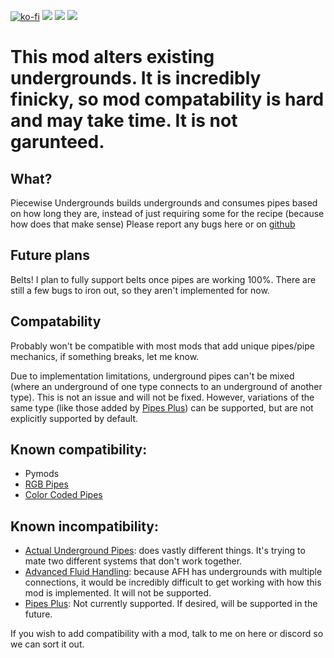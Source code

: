 [![ko-fi](https://img.shields.io/badge/Ko--fi-Donate%20-hotpink?logo=kofi&logoColor=white&style=for-the-badge)](https://ko-fi.com/protocol1903) [![](https://img.shields.io/badge/dynamic/json?color=orange&label=Factorio&query=downloads_count&suffix=%20downloads&url=https%3A%2F%2Fmods.factorio.com%2Fapi%2Fmods%2Fpiecewise-undergrounds&style=for-the-badge)](https://mods.factorio.com/mod/piecewise-undergrounds) [![](https://img.shields.io/badge/Discord-Community-blue?style=for-the-badge)](https://discord.gg/K3fXMGVc4z) [![](https://img.shields.io/badge/Github-Source-green?style=for-the-badge)](https://github.com/protocol-1903/piecewise-undergrounds)

# This mod alters existing undergrounds. It is incredibly finicky, so mod compatability is hard and may take time. It is not garunteed.

## What?
Piecewise Undergrounds builds undergrounds and consumes pipes based on how long they are, instead of just requiring some for the recipe (because how does that make sense)
Please report any bugs here or on [github](https://github.com/protocol-1903/piecewise-undergrounds)

## Future plans
Belts! I plan to fully support belts once pipes are working 100%. There are still a few bugs to iron out, so they aren't implemented for now.

## Compatability
Probably won't be compatible with most mods that add unique pipes/pipe mechanics, if something breaks, let me know.

Due to implementation limitations, underground pipes can't be mixed (where an underground of one type connects to an underground of another type). This is not an issue and will not be fixed. However, variations of the same type (like those added by [Pipes Plus](https://mods.factorio.com/mod/pipe_plus)) can be supported, but are not explicitly supported by default.

## Known compatibility:
- Pymods
- [RGB Pipes](https://mods.factorio.com/mod/RGBPipes)
- [Color Coded Pipes](https://mods.factorio.com/mod/color-coded-pipes)

## Known incompatibility:
- [Actual Underground Pipes](https://mods.factorio.com/mod/the-one-mod-with-underground-bits): does vastly different things. It's trying to mate two different systems that don't work together.
- [Advanced Fluid Handling](https://mods.factorio.com/mod/underground-pipe-pack): because AFH has undergrounds with multiple connections, it would be incredibly difficult to get working with how this mod is implemented. It will not be supported.
- [Pipes Plus](https://mods.factorio.com/mod/pipe_plus): Not currently supported. If desired, will be supported in the future.

If you wish to add compatibility with a mod, talk to me on here or discord so we can sort it out.